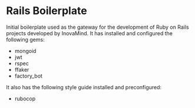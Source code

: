 # Rails Boilerplate

Initial boilerplate used as the gateway for the development of Ruby on Rails projects developed by InovaMind. It has installed and configured the following gems:

- mongoid
- jwt
- rspec
- ffaker
- factory_bot

It also has the following style guide installed and preconfigured:

- rubocop
